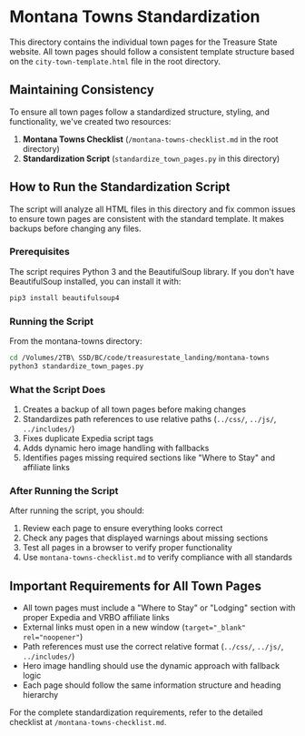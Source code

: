 # Montana Towns Standardization

This directory contains the individual town pages for the Treasure State website. All town pages should follow a consistent template structure based on the `city-town-template.html` file in the root directory.

## Maintaining Consistency

To ensure all town pages follow a standardized structure, styling, and functionality, we've created two resources:

1. **Montana Towns Checklist** (`/montana-towns-checklist.md` in the root directory)
2. **Standardization Script** (`standardize_town_pages.py` in this directory)

## How to Run the Standardization Script

The script will analyze all HTML files in this directory and fix common issues to ensure town pages are consistent with the standard template. It makes backups before changing any files.

### Prerequisites

The script requires Python 3 and the BeautifulSoup library. If you don't have BeautifulSoup installed, you can install it with:

```bash
pip3 install beautifulsoup4
```

### Running the Script

From the montana-towns directory:

```bash
cd /Volumes/2TB\ SSD/BC/code/treasurestate_landing/montana-towns
python3 standardize_town_pages.py
```

### What the Script Does

1. Creates a backup of all town pages before making changes
2. Standardizes path references to use relative paths (`../css/`, `../js/`, `../includes/`)
3. Fixes duplicate Expedia script tags
4. Adds dynamic hero image handling with fallbacks
5. Identifies pages missing required sections like "Where to Stay" and affiliate links

### After Running the Script

After running the script, you should:

1. Review each page to ensure everything looks correct
2. Check any pages that displayed warnings about missing sections
3. Test all pages in a browser to verify proper functionality
4. Use `montana-towns-checklist.md` to verify compliance with all standards

## Important Requirements for All Town Pages

- All town pages must include a "Where to Stay" or "Lodging" section with proper Expedia and VRBO affiliate links
- External links must open in a new window (`target="_blank" rel="noopener"`)
- Path references must use the correct relative format (`../css/`, `../js/`, `../includes/`)
- Hero image handling should use the dynamic approach with fallback logic
- Each page should follow the same information structure and heading hierarchy

For the complete standardization requirements, refer to the detailed checklist at `/montana-towns-checklist.md`.
